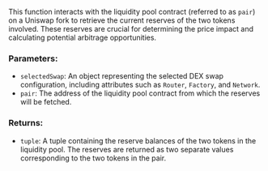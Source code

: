 This function interacts with the liquidity pool contract (referred to as `pair`) on a Uniswap fork to retrieve the 
current reserves of the two tokens involved. These reserves are crucial for determining the price impact and 
calculating potential arbitrage opportunities.
### Parameters:
- `selectedSwap`: An object representing the selected DEX swap configuration, including attributes such as `Router`, 
  `Factory`, and `Network`.
- `pair`: The address of the liquidity pool contract from which the reserves will be fetched.

### Returns:
- `tuple`: A tuple containing the reserve balances of the two tokens in the liquidity pool. The reserves are returned 
  as two separate values corresponding to the two tokens in the pair.